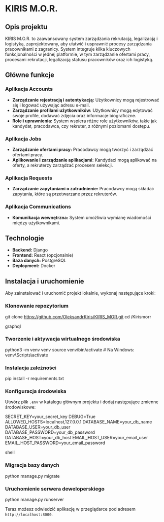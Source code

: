 # KIRIS M.O.R.

## Opis projektu

KIRIS M.O.R. to zaawansowany system zarządzania rekrutacją, legalizacją i logistyką, zaprojektowany, aby ułatwić i usprawnić procesy zarządzania pracownikami z zagranicy. System integruje kilka kluczowych funkcjonalności w jednej platformie, w tym zarządzanie ofertami pracy, procesami rekrutacji, legalizacją statusu pracowników oraz ich logistyką.

## Główne funkcje

### Aplikacja Accounts
* **Zarządzanie rejestracją i autentykacją:** Użytkownicy mogą rejestrować się i logować używając adresu e-mail.
* **Zarządzanie profilami użytkowników:** Użytkownicy mogą edytować swoje profile, dodawać zdjęcia oraz informacje biograficzne.
* **Role i uprawnienia:** System wspiera różne role użytkowników, takie jak kandydat, pracodawca, czy rekruter, z różnymi poziomami dostępu.

### Aplikacja Jobs
* **Zarządzanie ofertami pracy:** Pracodawcy mogą tworzyć i zarządzać ofertami pracy.
* **Aplikowanie i zarządzanie aplikacjami:** Kandydaci mogą aplikować na oferty, a rekruterzy zarządzać procesem selekcji.

### Aplikacja Requests
* **Zarządzanie zapytaniami o zatrudnienie:** Pracodawcy mogą składać zapytania, które są przetwarzane przez rekruterów.

### Aplikacja Communications
* **Komunikacja wewnętrzna:** System umożliwia wymianę wiadomości między użytkownikami.

## Technologie
* **Backend:** Django
* **Frontend:** React (opcjonalnie)
* **Baza danych:** PostgreSQL
* **Deployment:** Docker

## Instalacja i uruchomienie

Aby zainstalować i uruchomić projekt lokalnie, wykonaj następujące kroki:

### Klonowanie repozytorium

git clone https://github.com/OleksandrKiris/KIRIS_MOR.git
cd /Kirismorr

graphql


### Tworzenie i aktywacja wirtualnego środowiska

python3 -m venv venv
source venv/bin/activate # Na Windows: venv\Scripts\activate


### Instalacja zależności

pip install -r requirements.txt


### Konfiguracja środowiska
Utwórz plik `.env` w katalogu głównym projektu i dodaj następujące zmienne środowiskowe:

SECRET_KEY=your_secret_key
DEBUG=True
ALLOWED_HOSTS=localhost,127.0.0.1
DATABASE_NAME=your_db_name
DATABASE_USER=your_db_user
DATABASE_PASSWORD=your_db_password
DATABASE_HOST=your_db_host
EMAIL_HOST_USER=your_email_user
EMAIL_HOST_PASSWORD=your_email_password

shell


### Migracja bazy danych

python manage.py migrate


### Uruchomienie serwera deweloperskiego

python manage.py runserver


Teraz możesz odwiedzić aplikację w przeglądarce pod adresem `http://localhost:8000`.


